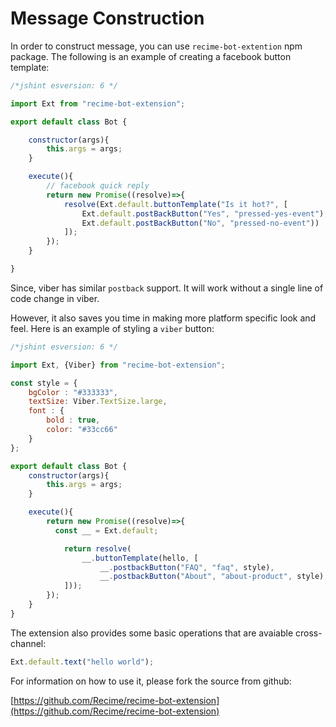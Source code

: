 # Message Construction

In order to construct message, you can use `recime-bot-extention` npm package. The following is an example of creating a facebook button template:


```javascript
/*jshint esversion: 6 */

import Ext from "recime-bot-extension";

export default class Bot {

    constructor(args){
        this.args = args;
    }

    execute(){
        // facebook quick reply
        return new Promise((resolve)=>{
            resolve(Ext.default.buttonTemplate("Is it hot?", [
				Ext.default.postBackButton("Yes", "pressed-yes-event"),
				Ext.default.postBackButton("No", "pressed-no-event"))
            ]);   
        }); 
    }

}
```

Since, viber has similar `postback` support. It will work without a single line of code change in viber.


However, it also saves you time in making more platform specific look and feel. Here is an example of styling a `viber` button:

```javascript
/*jshint esversion: 6 */

import Ext, {Viber} from "recime-bot-extension";

const style = {
	bgColor : "#333333",
	textSize: Viber.TextSize.large,
	font : {
		bold : true,
		color: "#33cc66"
	}	
};

export default class Bot {
	constructor(args){
		this.args = args;
	}

	execute(){
		return new Promise((resolve)=>{
          const __ = Ext.default;

			return resolve(
				__.buttonTemplate(hello, [
					__.postbackButton("FAQ", "faq", style),
					__.postbackButton("About", "about-product", style),
			]));
		});
	}
}
```


The extension also provides some basic operations that are avaiable cross-channel:

```javascript
Ext.default.text("hello world");
```

For information on how to use it, please fork the source from github:

[https://github.com/Recime/recime-bot-extension](https://github.com/Recime/recime-bot-extension)

